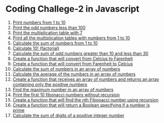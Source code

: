 # Coding Challege-2 in Javascript
1. [Print numbers from 1 to 10]()
2. [Print the odd numbers less than 100]()
3. [Print the multiplication table with 7]()
4. [Print all the multiplication tables with numbers from 1 to 10]()
5. [Calculate the sum of numbers from 1 to 10]()
6. [Calculate 10! (factorial)]()
7. [Calculate the sum of odd numbers greater than 10 and less than 30]()
8. [Create a function that will convert from Celcius to Farenheit]()
9. [Create a function that will convert from Farenheit to Celcius]()
10. [Calculate the sum of numbers in an array of numbers]()
11. [Calculate the average of the numbers in an array of numbers]()
12. [Create a function that receives an array of numbers and returns an array containing only the positive numbers]()
13. [Find the maximum number in an array of numbers]()
14. [Print the first 10 fibonacci numbers without recursion]()
15. [Create a function that will find the nth Fibonacci number using recursion]()
16. [Create a function that will return a Boolean specifying if a number is prime]()
17. [Calculate the sum of digits of a positive integer number]()